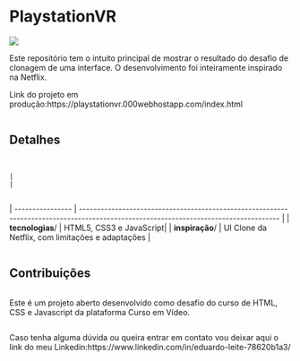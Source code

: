 # PlaystationVR
<divs style="display:flex; justify-content:center; aling-items:center; flex-direction: column;">
  <div><img src="oculos-vr.png" /></div>
<div>
  <p>Este repositório tem o intuito principal de mostrar o resultado do desafio de clonagem de uma interface. O desenvolvimento foi inteiramente inspirado na Netflix.</p>
  <p>Link do projeto em produção:https://playstationvr.000webhostapp.com/index.html </p>
</div>
 </div>

    
## Detalhes
                                                                                 |                                                                                                                           |
| ---------------- | ------------------------------------------------------------------------------------------------------------------------------------- |
| **tecnologias**/ | HTML5, CSS3 e JavaScript|
| **inspiração**/  | UI Clone da Netflix, com limitações e adaptações                         |


## Contribuições

<p>Este é um projeto aberto desenvolvido como desafio do curso de HTML, CSS e Javascript da plataforma Curso em Vídeo.</p>

<p>Caso tenha alguma dúvida ou queira entrar em contato vou deixar aqui o link do meu Linkedin:https://www.linkedin.com/in/eduardo-leite-78620b1a3/ </p>
